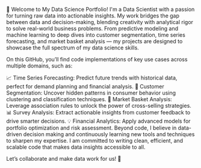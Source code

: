 👋 Welcome to My Data Science Portfolio!
I'm a Data Scientist with a passion for turning raw data into actionable insights. My work bridges the gap between data and decision-making, blending creativity with analytical rigor to solve real-world business problems. From predictive modeling and machine learning to deep dives into customer segmentation, time series forecasting, and market basket analysis — my projects are designed to showcase the full spectrum of my data science skills.

On this GitHub, you’ll find code implementations of key use cases across multiple domains, such as:

📈 Time Series Forecasting: Predict future trends with historical data, perfect for demand planning and financial analysis.
👥 Customer Segmentation: Uncover hidden patterns in consumer behavior using clustering and classification techniques.
🛒 Market Basket Analysis: Leverage association rules to unlock the power of cross-selling strategies.
📊 Survey Analysis: Extract actionable insights from customer feedback to drive smarter decisions.
💡 Financial Analytics: Apply advanced models for portfolio optimization and risk assessment.
Beyond code, I believe in data-driven decision making and continuously learning new tools and techniques to sharpen my expertise. I am committed to writing clean, efficient, and scalable code that makes data insights accessible to all.

Let’s collaborate and make data work for us! 🚀
